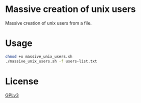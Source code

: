 # Massive creation of unix users
Massive creation of unix users from a file.

# Usage

```bash
chmod +x massive_unix_users.sh
./massive_unix_users.sh -f users-list.txt
```

# License
[GPLv3](https://www.gnu.org/licenses/gpl-3.0.en.html)
